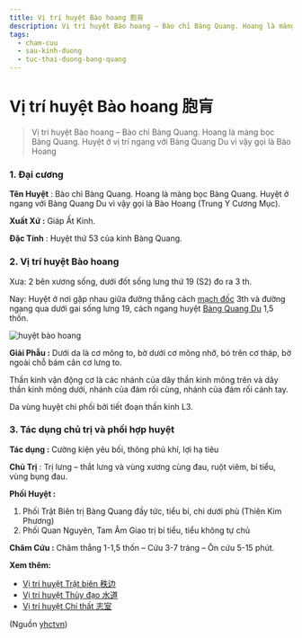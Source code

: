 ```yaml
---
title: Vị trí huyệt Bào hoang 胞肓
description: Vị trí huyệt Bào hoang – Bào chỉ Bàng Quang. Hoang là màng bọc Bàng Quang. Huyệt ở vị trí ngang với Bàng Quang Du vì vậy gọi là Bào Hoang
tags:
  - cham-cuu
  - sau-kinh-duong
  - tuc-thai-duong-bang-quang
---
```


# Vị trí huyệt Bào hoang 胞肓 

> Vị trí huyệt Bào hoang – Bào chỉ Bàng Quang. Hoang là màng bọc Bàng Quang. Huyệt ở vị trí ngang với Bàng Quang Du vì vậy gọi là Bào Hoang

### 1. Đại cương

**Tên Huyệt** : Bào chỉ Bàng Quang. Hoang là màng bọc Bàng Quang. Huyệt ở ngang với Bàng Quang Du vì vậy gọi là Bào Hoang (Trung Y Cương Mục).

**Xuất Xứ :** Giáp Ất Kinh.

**Đặc Tính** : Huyệt thứ 53 của kinh Bàng Quang.

### 2. Vị trí huyệt Bào hoang

Xưa: 2 bên xương sống, dưới đốt sống lưng thứ 19 (S2) đo ra 3 th.

Nay: Huyệt ở nơi gặp nhau giữa đường thẳng cách [mạch đốc](/yhctvn/dai-cuong-mach-doc/) 3th và đường ngang qua dưới gai sống lưng 19, cách ngang huyệt [Bàng Quang Du](/yhctvn/vi-tri-huyet-bang-quang-du-%e8%86%80%e8%83%b1%e4%bf%9e/) 1,5 thốn.

![huyệt bào hoang](/imgs/yhctvn/huyet-bao-hoang-300x169.jpg)

**Giải Phẫu :** Dưới da là cơ mông to, bờ dưới cơ mông nhỡ, bó trên cơ tháp, bờ ngoài chỗ bám cân cơ lưng to.

Thần kinh vận động cơ là các nhánh của dây thần kinh mông trên và dây thần kinh mông dưới, nhánh của đám rối cùng, nhánh của đám rối cánh tay.

Da vùng huyệt chi phối bởi tiết đoạn thần kinh L3.

### 3. Tác dụng chủ trị và phối hợp huyệt

**Tác dụng :** Cường kiện yêu bối, thông phủ khí, lợi hạ tiêu

**Chủ Trị** : Trị lưng – thắt lưng và vùng xương cùng đau, ruột viêm, bí tiểu, vùng bụng đau.

**Phối Huyệt :**

1. Phối Trật Biên trị Bàng Quang đầy tức, tiểu bí, chi dưới phù (Thiên Kim Phương)
2. Phối Quan Nguyên, Tam Âm Giao trị bí tiểu, tiểu không tự chủ

**Châm Cứu :** Châm thẳng 1-1,5 thốn – Cứu 3-7 tráng – Ôn cứu 5-15 phút.

**Xem thêm:**

* [Vị trí huyệt Trật biên 秩边](/yhctvn/vi-tri-huyet-trat-bien-%e7%a7%a9%e8%be%b9/)
* [Vị trí huyệt Thủy đạo 水道](/yhctvn/vi-tri-huyet-thuy-dao/)
* [Vị trí huyệt Chí thất 志室](/yhctvn/vi-tri-huyet-chi-that-%e5%bf%97%e5%ae%a4/)

(Nguồn <a href="https://yhctvn.com/vi-tri-huyet-bao-hoang-胞肓/" target="_blank">yhctvn</a>)
